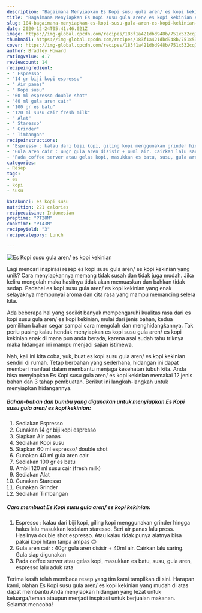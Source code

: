 ```yaml
---
description: "Bagaimana Menyiapkan Es Kopi susu gula aren/ es kopi kekinian Anti Gagal"
title: "Bagaimana Menyiapkan Es Kopi susu gula aren/ es kopi kekinian Anti Gagal"
slug: 104-bagaimana-menyiapkan-es-kopi-susu-gula-aren-es-kopi-kekinian-anti-gagal
date: 2020-12-24T05:41:46.021Z
image: https://img-global.cpcdn.com/recipes/183f1a421dbd948b/751x532cq70/es-kopi-susu-gula-aren-es-kopi-kekinian-foto-resep-utama.jpg
thumbnail: https://img-global.cpcdn.com/recipes/183f1a421dbd948b/751x532cq70/es-kopi-susu-gula-aren-es-kopi-kekinian-foto-resep-utama.jpg
cover: https://img-global.cpcdn.com/recipes/183f1a421dbd948b/751x532cq70/es-kopi-susu-gula-aren-es-kopi-kekinian-foto-resep-utama.jpg
author: Bradley Howard
ratingvalue: 4.7
reviewcount: 14
recipeingredient:
- " Espresso"
- "14 gr biji kopi espresso"
- " Air panas"
- " Kopi susu"
- "60 ml espresso double shot"
- "40 ml gula aren cair"
- "100 gr es batu"
- "120 ml susu cair fresh milk"
- " Alat"
- " Staresso"
- " Grinder"
- " Timbangan"
recipeinstructions:
- "Espresso : kalau dari biji kopi, giling kopi menggunakan grinder hingga halus lalu masukkan kedalam staresso. Beri air panas lalu press. Hasilnya double shot espresso. Atau kalau tidak punya alatnya bisa pakai kopi hitam tanpa ampas 😊"
- "Gula aren cair : 40gr gula aren disisir + 40ml air. Cairkan lalu saring. Gula siap digunakan"
- "Pada coffee server atau gelas kopi, masukkan es batu, susu, gula aren, espresso lalu aduk rata"
categories:
- Resep
tags:
- es
- kopi
- susu

katakunci: es kopi susu 
nutrition: 221 calories
recipecuisine: Indonesian
preptime: "PT28M"
cooktime: "PT43M"
recipeyield: "3"
recipecategory: Lunch

---
```



![Es Kopi susu gula aren/ es kopi kekinian](https://img-global.cpcdn.com/recipes/183f1a421dbd948b/751x532cq70/es-kopi-susu-gula-aren-es-kopi-kekinian-foto-resep-utama.jpg)

Lagi mencari inspirasi resep es kopi susu gula aren/ es kopi kekinian yang unik? Cara menyiapkannya memang tidak susah dan tidak juga mudah. Jika keliru mengolah maka hasilnya tidak akan memuaskan dan bahkan tidak sedap. Padahal es kopi susu gula aren/ es kopi kekinian yang enak selayaknya mempunyai aroma dan cita rasa yang mampu memancing selera kita.



Ada beberapa hal yang sedikit banyak mempengaruhi kualitas rasa dari es kopi susu gula aren/ es kopi kekinian, mulai dari jenis bahan, kedua pemilihan bahan segar sampai cara mengolah dan menghidangkannya. Tak perlu pusing kalau hendak menyiapkan es kopi susu gula aren/ es kopi kekinian enak di mana pun anda berada, karena asal sudah tahu triknya maka hidangan ini mampu menjadi sajian istimewa.


Nah, kali ini kita coba, yuk, buat es kopi susu gula aren/ es kopi kekinian sendiri di rumah. Tetap berbahan yang sederhana, hidangan ini dapat memberi manfaat dalam membantu menjaga kesehatan tubuh kita. Anda bisa menyiapkan Es Kopi susu gula aren/ es kopi kekinian memakai 12 jenis bahan dan 3 tahap pembuatan. Berikut ini langkah-langkah untuk menyiapkan hidangannya.

<!--inarticleads1-->

##### Bahan-bahan dan bumbu yang digunakan untuk menyiapkan Es Kopi susu gula aren/ es kopi kekinian:

1. Sediakan  Espresso
1. Gunakan 14 gr biji kopi espresso
1. Siapkan  Air panas
1. Sediakan  Kopi susu
1. Siapkan 60 ml espresso/ double shot
1. Gunakan 40 ml gula aren cair
1. Sediakan 100 gr es batu
1. Ambil 120 ml susu cair (fresh milk)
1. Sediakan  Alat
1. Gunakan  Staresso
1. Gunakan  Grinder
1. Sediakan  Timbangan




<!--inarticleads2-->

##### Cara membuat Es Kopi susu gula aren/ es kopi kekinian:

1. Espresso : kalau dari biji kopi, giling kopi menggunakan grinder hingga halus lalu masukkan kedalam staresso. Beri air panas lalu press. Hasilnya double shot espresso. Atau kalau tidak punya alatnya bisa pakai kopi hitam tanpa ampas 😊
1. Gula aren cair : 40gr gula aren disisir + 40ml air. Cairkan lalu saring. Gula siap digunakan
1. Pada coffee server atau gelas kopi, masukkan es batu, susu, gula aren, espresso lalu aduk rata




Terima kasih telah membaca resep yang tim kami tampilkan di sini. Harapan kami, olahan Es Kopi susu gula aren/ es kopi kekinian yang mudah di atas dapat membantu Anda menyiapkan hidangan yang lezat untuk keluarga/teman ataupun menjadi inspirasi untuk berjualan makanan. Selamat mencoba!
